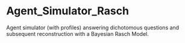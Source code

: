 # Agent_Simulator_Rasch
Agent simulator (with profiles) answering dichotomous questions and subsequent reconstruction with a Bayesian Rasch Model.
